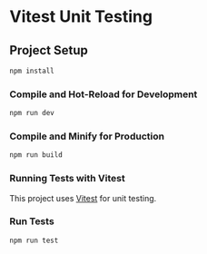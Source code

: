 # Vitest Unit Testing

## Project Setup

```sh
npm install
```

### Compile and Hot-Reload for Development

```sh
npm run dev
```

### Compile and Minify for Production

```sh
npm run build
```

### Running Tests with Vitest
This project uses [Vitest](https://vitest.dev/) for unit testing.

### Run Tests
```sh
npm run test
```
